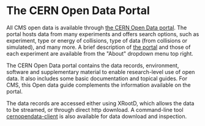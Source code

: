 # The CERN Open Data Portal

All CMS open data is available through [the CERN Open Data portal](http://opendata.cern.ch/). The portal hosts data from many experiments and offers search options, such as experiment, type or energy of collisions, type of data (from collisions or simulated), and many more. A brief description of [the portal](http://opendata.cern.ch/docs/cmsOpenData/about) and those of each experiment are available from the "About" dropdown menu top right.

The CERN Open Data portal contains the data records, environment, software and supplementary material to enable research-level use of open data. It also includes some basic documentation and topical guides. For CMS, this Open data guide complements the information available on the portal.

The data records are accessed either using XRootD, which allows the data to be streamed, or through direct http download. A command-line tool [cernopendata-client](https://cernopendata-client.readthedocs.io/en/latest/) is also available for data download and inspection.
